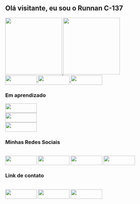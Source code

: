 ## Olá visitante, eu sou o Runnan C-137

<div style="margin: auto">
  <a href="https://github.com/RunnanC-137"> 
  <img height="180em" src="https://github-readme-stats.vercel.app/api?username=RunnanC-137&show_icons=true&theme=city_lights"/>
  <img height="180em" src="https://github-readme-stats.vercel.app/api/top-langs/?username=RunnanC-137&layout=compact&theme=apprentice" />
  </a>
</div>

 <div>
  
  <a href="https://runnanc-137.github.io/Website-s">
    <img align="center" height="30" width="100" src="https://img.shields.io/badge/HTML5-E34F26?style=for-the-badge&logo=html5&logoColor=white">
    <img align="center" height="30" width="100" src="https://img.shields.io/badge/CSS-239120?&style=for-the-badge&logo=css3&logoColor=white">
    <img align="center" height="30" width="100" src="https://img.shields.io/badge/JavaScript-F7DF1E?style=for-the-badge&logo=javascript&logoColor=black">
  </a>

</div>
 
  ### Em aprendizado
  <div>

  <img align="center" height="30" width="100" src="https://img.shields.io/badge/Python-3776AB?style=for-the-badge&logo=python&logoColor=white"><br>
  <img align="center" height="30" width="100" src="https://img.shields.io/badge/MySQL-00000F?style=for-the-badge&logo=mysql&logoColor=white"><br>
  <img align="center" height="30" width="100" src="https://img.shields.io/badge/Django-092E20?style=for-the-badge&logo=django&logoColor=white"><br>
</div>

### Minhas Redes Sociais

<div style="display: inline-block; margin: auto;"><br>

  <img align="center" height="30" width="100" src="https://img.shields.io/badge/Instagram-E4405F?style=for-the-badge&logo=instagram&logoColor=white">
  <img align="center" height="30" width="100" src="https://img.shields.io/badge/Facebook-1877F2?style=for-the-badge&logo=facebook&logoColor=white">
  <img align="center" height="30" width="100" src="https://img.shields.io/badge/Twitter-1DA1F2?style=for-the-badge&logo=twitter&logoColor=white">
  <img align="center" height="30" width="100" src="https://img.shields.io/badge/Discord-7289DA?style=for-the-badge&logo=discord&logoColor=white">
  </div>
  
  
  ### Link de contato
  
  <div style="display: inline-block; margin: auto;"><br>
  <img align="center" height="30" width="100" src="https://img.shields.io/badge/LinkedIn-0077B5?style=for-the-badge&logo=linkedin&logoColor=white">
  <img align="center" height="30" width="100" src="https://img.shields.io/badge/WhatsApp-25D366?style=for-the-badge&logo=whatsapp&logoColor=white">
  <img align="center" height="30" width="100" src="https://img.shields.io/badge/Gmail-D14836?style=for-the-badge&logo=gmail&logoColor=white">

  </div>
  
